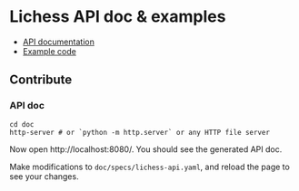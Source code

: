 # Lichess API doc & examples

- [API documentation](https://lichess.org/api)
- [Example code](https://github.com/lichess-org/api/tree/master/example/)

## Contribute

### API doc

```shell
cd doc
http-server # or `python -m http.server` or any HTTP file server
```

Now open http://localhost:8080/. You should see the generated API doc.

Make modifications to `doc/specs/lichess-api.yaml`, and reload the page to see your changes.

